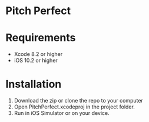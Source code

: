 # Pitch Perfect

# Requirements
- Xcode 8.2 or higher
- iOS 10.2 or higher

# Installation

1. Download the zip or clone the repo to your computer
2. Open PitchPerfect.xcodeproj in the project folder.
3. Run in iOS Simulator or on your device.
